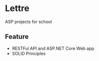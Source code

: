 # Lettre 
ASP projects for school

## Feature
- RESTFul API and ASP.NET Core Web app
- SOLID Principles

